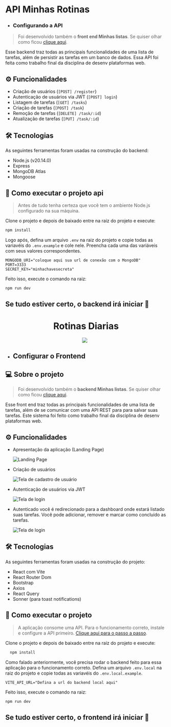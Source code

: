 # API Minhas Rotinas

- ### Configurando a API
  


> Foi desenvolvido também o **front end Minhas listas**. Se quiser olhar como ficou [clique aqui](https://github.com/cristianosolutions/todolist/tree/main/frontend).

Esse backend traz todas as principais funcionalidades de uma lista de tarefas, além de persistir as tarefas em um banco de dados. Essa API foi feita como trabalho final da disciplina de desenv plataformas web.

## ⚙️ Funcionalidades

- Criação de usuários (`[POST] /register`)
- Autenticação de usuários via JWT (`[POST] login`)
- Listagem de tarefas (`[GET] /tasks`)
- Criação de tarefas (`[POST] /task`)
- Remoção de tarefas (`[DELETE] /task/:id`)
- Atualização de tarefas (`[PUT] /task/:id`)

## 🛠 Tecnologias

As seguintes ferramentas foram usadas na construção do backend:

- Node.js (v20.14.0)
- Express
- MongoDB Atlas
- Mongoose

## 🚀 Como executar o projeto api

> Antes de tudo tenha certeza que você tem o ambiente Node.js configurado na sua máquina.

Clone o projeto e depois de baixado entre na raiz do projeto e execute:

```bash
npm install
```

Logo após, defina um arquivo `.env` na raiz do projeto e copie todas as variavéis do `.env.example` e cole nele. Preencha cada uma das variáveis com seus valores correspondentes.

```
MONGODB_URI="coloque aqui sua url de conexão com o MongoDB"
PORT=3333
SECRET_KEY="minhachavesecreta"
```

Feito isso, execute o comando na raiz:
```bash
npm run dev
```

## Se tudo estiver certo, o backend irá iniciar 🚀






<h1 align="center">
  Rotinas Diarias
</h1>

<p align="center" style="margin-right: 8px">
  <img src="./assets/readme/dashboard.png" />
</p>



- ## Configurar o Frontend

## 💻 Sobre o projeto

> Foi desenvolvido também o **backend Minhas listas**. Se quiser olhar como ficou [clique aqui](https://github.com/kassiosilva/api-todo-list).

Esse front end traz todas as principais funcionalidades de uma lista de tarefas, além de se comunicar com uma API REST para para salvar suas tarefas. Este sistema foi feito como trabalho final da disciplina de desenv plataformas web.

## ⚙️ Funcionalidades

- Apresentação da aplicação (Landing Page)

  ![Landing Page](/assets/readme/landing-page.png "Home")

- Criação de usuários

  ![Tela de cadastro de usuário](/assets/readme/register.png "Cadastro")

- Autenticação de usuários via JWT

  ![Tela de login](/assets/readme/login.png "Login")

- Autenticado você é redirecionado para a dashboard onde estará listado suas tarefas. Você pode adicionar, remover e marcar como concluído as tarefas.

  ![Tela de login](/assets/readme/dashboard.png "Dashboard")

## 🛠 Tecnologias

As seguintes ferramentas foram usadas na construção do projeto:

- React com Vite
- React Router Dom
- Bootstrap
- Axios
- React Query
- Sonner (para toast notifications)

## 🚀 Como executar o projeto

> A aplicação consome uma API. Para o funcionamento correto, instale e configure a API primeiro. [Clique aqui para o passo a passo](https://github.com/kassiosilva/api-todo-list).

Clone o projeto e depois de baixado entre na raiz do projeto e execute:

```bash
  npm install
```

Como falado anteriormente, você precisa rodar o backend feito para essa aplicação para o funcionamento correto. Defina um arquivo `.env.local` na raiz do projeto e copie todas as variavéis do `.env.local.example`.

```
VITE_API_URL="Defina a url do backend local aqui"
```

Feito isso, execute o comando na raiz:

```bash
npm run dev
```

## Se tudo estiver certo, o frontend irá iniciar 🚀

